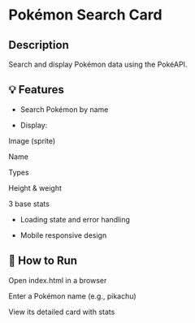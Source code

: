 # Pokémon Search Card
## Description
Search and display Pokémon data using the PokéAPI.

## 💡 Features
- Search Pokémon by name

- Display:

Image (sprite)

Name

Types

Height & weight

3 base stats

- Loading state and error handling

- Mobile responsive design

## 🚀 How to Run
Open index.html in a browser

Enter a Pokémon name (e.g., pikachu)

View its detailed card with stats

